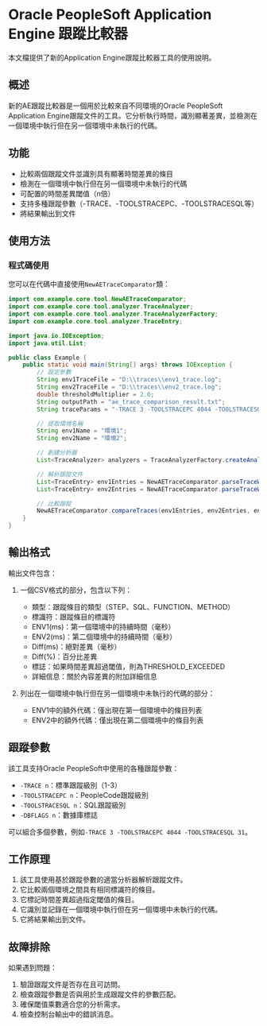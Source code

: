 # Oracle PeopleSoft Application Engine 跟蹤比較器

本文檔提供了新的Application Engine跟蹤比較器工具的使用說明。

## 概述

新的AE跟蹤比較器是一個用於比較來自不同環境的Oracle PeopleSoft Application Engine跟蹤文件的工具。它分析執行時間，識別顯著差異，並檢測在一個環境中執行但在另一個環境中未執行的代碼。

## 功能

- 比較兩個跟蹤文件並識別具有顯著時間差異的條目
- 檢測在一個環境中執行但在另一個環境中未執行的代碼
- 可配置的時間差異閾值（n倍）
- 支持多種跟蹤參數（-TRACE、-TOOLSTRACEPC、-TOOLSTRACESQL等）
- 將結果輸出到文件

## 使用方法

### 程式碼使用

您可以在代碼中直接使用`NewAETraceComparator`類：

```java
import com.example.core.tool.NewAETraceComparator;
import com.example.core.tool.analyzer.TraceAnalyzer;
import com.example.core.tool.analyzer.TraceAnalyzerFactory;
import com.example.core.tool.analyzer.TraceEntry;

import java.io.IOException;
import java.util.List;

public class Example {
    public static void main(String[] args) throws IOException {
        // 設定參數
        String env1TraceFile = "D:\\traces\\env1_trace.log";
        String env2TraceFile = "D:\\traces\\env2_trace.log";
        double thresholdMultiplier = 2.0;
        String outputPath = "ae_trace_comparison_result.txt";
        String traceParams = "-TRACE 3 -TOOLSTRACEPC 4044 -TOOLSTRACESQL 31";

        // 提取環境名稱
        String env1Name = "環境1";
        String env2Name = "環境2";

        // 創建分析器
        List<TraceAnalyzer> analyzers = TraceAnalyzerFactory.createAnalyzersForParams(traceParams);

        // 解析跟蹤文件
        List<TraceEntry> env1Entries = NewAETraceComparator.parseTraceWithMultipleAnalyzers(env1TraceFile, analyzers);
        List<TraceEntry> env2Entries = NewAETraceComparator.parseTraceWithMultipleAnalyzers(env2TraceFile, analyzers);

        // 比較跟蹤
        NewAETraceComparator.compareTraces(env1Entries, env2Entries, env1Name, env2Name, outputPath, thresholdMultiplier);
    }
}
```

## 輸出格式

輸出文件包含：

1. 一個CSV格式的部分，包含以下列：
    - 類型：跟蹤條目的類型（STEP、SQL、FUNCTION、METHOD）
    - 標識符：跟蹤條目的標識符
    - ENV1(ms)：第一個環境中的持續時間（毫秒）
    - ENV2(ms)：第二個環境中的持續時間（毫秒）
    - Diff(ms)：絕對差異（毫秒）
    - Diff(%)：百分比差異
    - 標誌：如果時間差異超過閾值，則為THRESHOLD_EXCEEDED
    - 詳細信息：關於內容差異的附加詳細信息

2. 列出在一個環境中執行但在另一個環境中未執行的代碼的部分：
    - ENV1中的額外代碼：僅出現在第一個環境中的條目列表
    - ENV2中的額外代碼：僅出現在第二個環境中的條目列表

## 跟蹤參數

該工具支持Oracle PeopleSoft中使用的各種跟蹤參數：

- `-TRACE n`：標準跟蹤級別（1-3）
- `-TOOLSTRACEPC n`：PeopleCode跟蹤級別
- `-TOOLSTRACESQL n`：SQL跟蹤級別
- `-DBFLAGS n`：數據庫標誌

可以組合多個參數，例如`-TRACE 3 -TOOLSTRACEPC 4044 -TOOLSTRACESQL 31`。

## 工作原理

1. 該工具使用基於跟蹤參數的適當分析器解析跟蹤文件。
2. 它比較兩個環境之間具有相同標識符的條目。
3. 它標記時間差異超過指定閾值的條目。
4. 它識別並記錄在一個環境中執行但在另一個環境中未執行的代碼。
5. 它將結果輸出到文件。

## 故障排除

如果遇到問題：

1. 驗證跟蹤文件是否存在且可訪問。
2. 檢查跟蹤參數是否與用於生成跟蹤文件的參數匹配。
3. 確保閾值乘數適合您的分析需求。
4. 檢查控制台輸出中的錯誤消息。